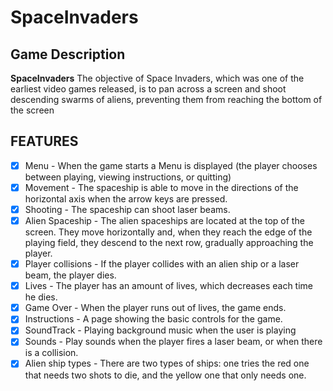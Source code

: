 # SpaceInvaders

## Game Description

**SpaceInvaders** The objective of Space Invaders, which was one of the earliest video games released, is to pan across a screen and shoot descending swarms of aliens, preventing them from reaching the bottom of the screen

## FEATURES
 - [x] Menu - When the game starts a Menu is displayed (the player chooses between playing, viewing instructions, or quitting)
 - [x] Movement - The spaceship is able to move in the directions of the horizontal axis when the arrow keys are pressed.
 - [x] Shooting - The spaceship can shoot laser beams. 
 - [x] Alien Spaceship - The alien spaceships are located at the top of the screen. They move horizontally and, when they reach the edge of the playing field, they descend to the next row, gradually approaching the player.
 - [x] Player collisions - If the player collides with an alien ship or a laser beam, the player dies.
 - [x] Lives - The player has an amount of lives, which decreases each time he dies.
 - [x] Game Over - When the player runs out of lives, the game ends.
 - [x] Instructions - A page showing the basic controls for the game.
 - [x] SoundTrack - Playing background music when the user is playing
 - [x] Sounds - Play sounds when the player fires a laser beam, or when there is a collision.
 - [x] Alien ship types - There are two types of ships: one tries the red one that needs two shots to die, and the yellow one that only needs one.
